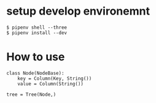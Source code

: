 # setup develop environemnt
```
$ pipenv shell --three
$ pipenv install --dev
```

# How to use
```
class Node(NodeBase):
    key = Column(Key, String())
    value = Column(String())

tree = Tree(Node,)

```